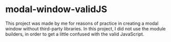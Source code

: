 # modal-window-validJS
This project was made by me for reasons of practice in creating a modal window without third-party libraries.
In this project, I did not use the module builders, in order to get a little confused with the valid JavaScript.